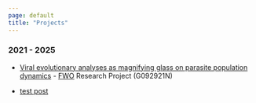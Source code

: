 ```yaml
---
page: default
title: "Projects"
---
```


### 2021 - 2025
- [Viral evolutionary analyses as magnifying glass on parasite population dynamics](https://researchportal.be/en/project/viral-evolutionary-analyses-magnifying-glass-parasite-population-dynamics-0) - [FWO](https://www.fwo.be/en/) Research Project (G092921N)

- [test post]()
